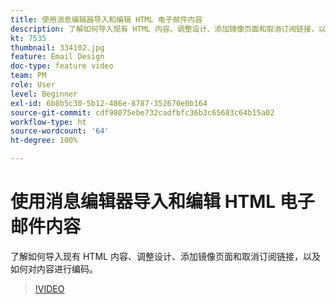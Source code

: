```yaml
---
title: 使用消息编辑器导入和编辑 HTML 电子邮件内容
description: 了解如何导入现有 HTML 内容、调整设计、添加镜像页面和取消订阅链接，以及如何对内容进行编码。
kt: 7535
thumbnail: 334102.jpg
feature: Email Design
doc-type: feature video
team: PM
role: User
level: Beginner
exl-id: 6b8b5c30-5b12-486e-8787-352670e0b164
source-git-commit: cdf98075ebe732cadfbfc36b3c65683c64b15a02
workflow-type: ht
source-wordcount: '64'
ht-degree: 100%

---
```


# 使用消息编辑器导入和编辑 HTML 电子邮件内容

了解如何导入现有 HTML 内容、调整设计、添加镜像页面和取消订阅链接，以及如何对内容进行编码。

>[!VIDEO](https://video.tv.adobe.com/v/334102?quality=12)
